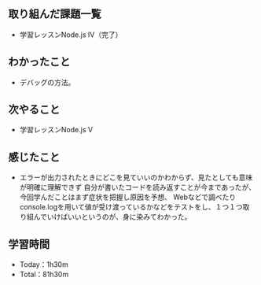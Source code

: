 ## 取り組んだ課題一覧
- 学習レッスンNode.js Ⅳ（完了）
## わかったこと
- デバッグの方法。
## 次やること
- 学習レッスンNode.js Ⅴ
## 感じたこと
- エラーが出力されたときにどこを見ていいのかわからず、見たとしても意味が明確に理解できず
自分が書いたコードを読み返すことが今まであったが、今回学んだことはまず症状を把握し原因を予想、
Webなどで調べたりconsole.logを用いて値が受け渡っているかなどをテストをし、１つ１つ取り組んでいけばいいというのが、身に染みてわかった。
## 学習時間
- Today：1h30m
- Total：81h30m
